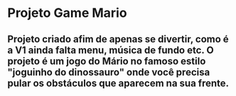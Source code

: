# Projeto Game Mario

## Projeto criado afim de apenas se divertir, como é a V1 ainda falta menu, música de fundo etc. O projeto é um jogo do Mário no famoso estilo "joguinho do dinossauro" onde você precisa pular os obstáculos que aparecem na sua frente.
